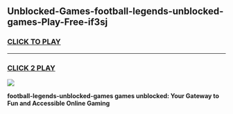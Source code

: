 
## Unblocked-Games-football-legends-unblocked-games-Play-Free-if3sj
<h3>
<a href="https://premium76.site?title=football-legends-unblocked-games&ref=09A">CLICK TO PLAY</a></h3>
<hr>

<h3>
<a href="https://premium76.site?title=football-legends-unblocked-games&ref=09A">CLICK 2 PLAY</a>
  
</h3>

<a href="https://premium76.site?title=football-legends-unblocked-games&ref=09A"><img src="https://clearcache.store/games.png"></a>


**football-legends-unblocked-games games unblocked: Your Gateway to Fun and Accessible Online Gaming**
